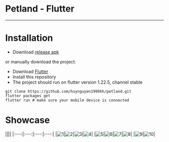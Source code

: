 # Petland - Flutter

---

# Installation

- Download [release apk](https://github.com/huynguyen1999kh/wallet-app-money-management-flutter/releases/tag/v1.0)

or manually download the project:

- Download [Flutter](https://drive.google.com/drive/u/0/folders/1NTpdjdrbaAerhSdNzggW_sLLZ0GkhyCT)
- Install this repository
- The project should run on flutter version 1.22.5, channel stable
```
git clone https://github.com/huynguyen1999kh/petland.git 
flutter packages get
flutter run # make sure your mobile device is connected
```


# Showcase

||||
|:---:|:---:|:---:|:---:|
|![1]|![2]|![3]|![4]|
|![5]|![6]|![7]|![8]|
|![9]|![10]|

[1]: ./image_app/1.png
[2]: ./image_app/2.png
[3]: ./image_app/3.png
[4]: ./image_app/4.png
[5]: ./image_app/5.png
[6]: ./image_app/6.png
[7]: ./image_app/7.png
[8]: ./image_app/8.png
[9]: ./image_app/9.png
[10]: ./image_app/10.png
